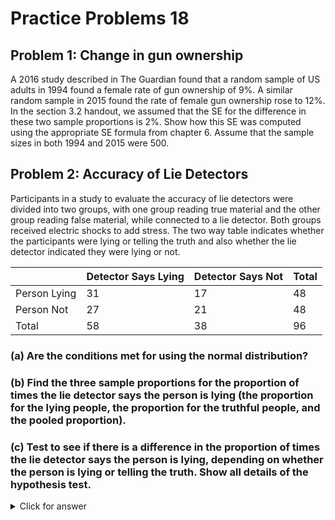 # Practice Problems 18



## Problem 1:  Change in gun ownership 

A 2016 study described in The Guardian found that a random sample of US adults in 1994 found a female rate of gun ownership of 9%. A similar random sample in 2015 found the rate of female gun ownership rose to 12%. In the section 3.2 handout, we assumed that the SE for the difference in these two sample proportions is 2%. Show how this SE was computed using the appropriate SE formula from chapter 6. Assume that the sample sizes in both 1994 and 2015 were 500.


<!-- <details><summary><red>Click for answer</red></summary> -->

<!-- *Answer:* -->

<!-- We have a 1994 sample proportion of $\hat{p}_{1994} = 0.09$  and a 2015 sample proportion of $\hat{p}_{2015} = 0.12$ . The SE of the difference in two sample proportions for a confidence interval is given by: -->

<!-- $$SE = \sqrt{\frac{\hat{p}_{1994} (1 - \hat{p}_{1994} )}{n_{1994}} + \frac{\hat{p}_{2015} (1 - \hat{p}_{2015} )}{n_{2015}}} = 0.0194 \approx 0.02 $$ -->
<!-- </details><br> -->


## Problem 2:  Accuracy of Lie Detectors

Participants in a study to evaluate the accuracy of lie detectors were divided into two groups, with one group reading true material and the other group reading false material, while connected to a lie detector.  Both groups received electric shocks to add stress.  The two way table indicates whether the participants were lying or telling the truth and also whether the lie detector indicated they were lying or not.  


|     &nbsp;          | Detector Says Lying | Detector Says Not | Total |
|---------------|--------------------|-------------------|-------|
| Person Lying  | 31                 | 17                | 48    |
| Person Not    | 27                 | 21                | 48    |
| Total         | 58                 | 38                | 96    |

### (a)  Are the conditions met for using the normal distribution?

<!-- <details><summary><red>Click for answer</red></summary> -->

<!-- *Answer:* Yes (all cell counts at least 10) -->
<!-- </details><br> -->

### (b) Find the three sample proportions for the proportion of times the lie detector says the person is lying (the proportion for the lying people, the proportion for the truthful people, and the pooled proportion).

<!-- <details><summary><red>Click for answer</red></summary> -->

<!-- *Answer:* We see that the proportion for the lying people is $\hat{p}_L = \frac{31}{48}= 0.6458$, the proportion for the not lying people is $\hat{p}_N = 0.5625$ , and the pooled proportion for all 96 people is $\hat{p} = \frac{58}{96}= 0.6042$. -->
<!-- </details><br> -->

### (c) Test to see if there is a difference in the proportion of times the lie detector says the person is lying, depending on whether the person is lying or telling the truth.  Show all details of the hypothesis test.
  
<details><summary><red>Click for answer</red></summary>

<!-- *Answer:* -->

<!-- We are testing $H_0:p_L = p_N$   vs   $H_a:p_L \neq p_N$. The test statistic is -->

<!-- $$z = \frac{statistic-null}{SE} = \frac{(\hat{p}_L - \hat{p}_N) - 0}{\sqrt{\frac{\hat{p}(1-\hat{p})}{n_l} + \frac{\hat{p}(1-\hat{p})}{n_N}}} = \frac{0.6458 - 0.5625}{\sqrt{\frac{0.6042(1-0.6042)}{48}} + \frac{0.6042*(1-0.6042)}{48}} = 0.834 $$ -->

<!-- This is a two-tail test, and the area to the right of 0.834 in a normal distribution is 0.202 (1-pnorm(0.834)), so the p-value is  2(0.202) = 0.404. The R command is: 2*(1-pnorm(0.834)) -->


<!-- ```{r} -->
<!-- pL_hat = 31/48 -->
<!-- pN_hat = 27/48 -->
<!-- pooled_p = 58/96 -->
<!-- nL = 48 -->
<!-- nN = 48 -->
<!-- SE = sqrt(pooled_p*(1-pooled_p)*(1/nL + 1/nN)) -->
<!-- z = (pL_hat - pN_hat) / SE -->
<!-- p_value = 2*(1-pnorm(z)) -->
<!-- p_value -->
<!-- ``` -->


<!-- We fail to reject H0 and conclude that there is not enough evidence that a lie detector can tell whether a person is lying or telling the truth.   -->

<!-- </details><br> -->


### (d) Calculate a 95% confidence interval for the difference in proportions of people correctly identified by the lie detector.

<!-- <details><summary><red>Click for answer</red></summary> -->


<!-- ```{r} -->
<!-- conf_level = 0.95 -->
<!-- z_star = qnorm(1-(1-conf_level)/2) -->
<!-- margin_of_error = z_star * SE -->
<!-- CI_lower = (pL_hat - pN_hat) - margin_of_error -->
<!-- CI_upper = (pL_hat - pN_hat) + margin_of_error -->
<!-- CI = c(CI_lower, CI_upper) -->
<!-- CI -->
<!-- ``` -->

<!-- The 95% confidence interval for the difference in proportions is (-0.299, 0.207). Since, the confidence interval includes the null hypothesized value of 0, we do not reject the null hypothesis, and conclude that there is not enough evidence that a lie detector can tell whether a person is lying or telling the truth. -->

<!-- </details><br> -->

## Problem 3:  Smoking and Pregnancy Rate?

Does smoking negatively affect a person’s ability to become pregnant?  A study collected data on 678 women who were trying to get pregnant.  The two-way table shows the proportion who successfully became pregnant during the first cycle trying and smoking status.  


### (a). Find a 90% confidence interval for the difference in proportion of women who get pregnant, between smokers and non-smokers.  Interpret the interval in context.  

|&nbsp;| Smoker | Non-smoker | Total |
| --- | --- | --- | --- |
| Pregnant | 38 | 206 | 244 |
| Not Pregnant | 97 | 337 | 434 |
| Total | 135 | 543 | 678 | 

<!-- <details><summary><red>Click for answer</red></summary> -->

<!-- The conditions are met for using the normal distribution (at least 10 values in each cell of the table).  We see that the proportion of smokers who got pregnant is 38/135 = 0.281 while the proportion of non-smokers who got pregnant is 206/543 = 0.379.  The confidence interval is given by: -->

<!-- $$statistic \pm z^* \cdot SE $$ -->
<!-- $$(\hat{p}_S - \hat{p}_N) \pm z^* \cdot \sqrt{\frac{\hat{p}_S(1- \hat{p}_S)}{n_S} + \frac{\hat{p}_N(1- \hat{p}_N)}{n_N}} $$ -->

<!-- $$(0.281 - 0.379) \pm 1.645\cdot \sqrt{\frac{0.281(1-0.281)}{135} + \frac{0.379(1-0.379)}{543}} $$ -->
<!-- $$-0.098 \pm 0.072 = (-0.170, -0.026) $$ -->
<!-- We are 90% sure that the proportion of smokers who get pregnant in the first cycle is between 0.170 and 0.026 less than the proportion of non-smokers who get pregnant on the first cycle.   Note that if we had subtracted the other way, the interval would have only positive values, but the interpretation would be the same. -->

<!-- </details><br> -->


### (b). Now, repeat the above analysis using the hypothesis test approach.

<!-- <details><summary><red>Click for answer</red></summary> -->

<!-- We are testing $H_0:p_S = p_{NS}$ vs $H_a:p_S \neq p_{NS}$. The test statistic is: -->

<!-- ```{r} -->
<!-- pS_hat = 38/135 -->
<!-- pNS_hat = 206/543 -->
<!-- pooled_p2 = (38+206)/(135+543) -->
<!-- nS = 135 -->
<!-- nNS = 543 -->
<!-- SE2 = sqrt(pooled_p2*(1-pooled_p2)*(1/nS + 1/nNS)) -->
<!-- z2 = (pS_hat - pNS_hat) / SE2 -->
<!-- p_value2 = 2*(pnorm(z2)) -->
<!-- p_value2 -->
<!-- ``` -->

<!-- Based on the p-value, we reject $H_0$ and conclude that there is a difference in the proportion of women who get pregnant between smokers and non-smokers. -->

<!-- </details><br> -->


